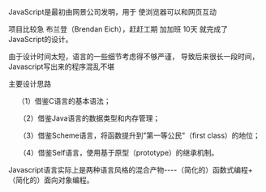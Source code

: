 JavaScript是最初由网景公司发明，用于
使浏览器可以和网页互动


项目比较急 布兰登（Brendan Eich），赶赶工期 加加班 10天
就完成了 JavaScript的设计。   



由于设计时间太短，语言的一些细节考虑得不够严谨，
导致后来很长一段时间，Javascript写出来的程序混乱不堪



主要设计思路

　  （1）借鉴C语言的基本语法；

　　（2）借鉴Java语言的数据类型和内存管理；

　　（3）借鉴Scheme语言，将函数提升到"第一等公民"（first class）的地位；

　　（4）借鉴Self语言，使用基于原型（prototype）的继承机制。


Javascript语言实际上是两种语言风格的混合产物----（简化的）函数式编程+（简化的）面向对象编程。

